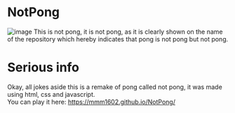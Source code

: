 # NotPong
![image](https://user-images.githubusercontent.com/78330316/218288007-22001f7b-d6a0-4b8d-9c40-422b5a78e376.png)
This is not pong, it is not pong, as it is clearly shown on the name of the repository which hereby indicates that pong is not pong but not pong.

# Serious info
Okay, all jokes aside this is a remake of pong called not pong, it was made using html, css and javascript.<br>
You can play it here: https://mmm1602.github.io/NotPong/
